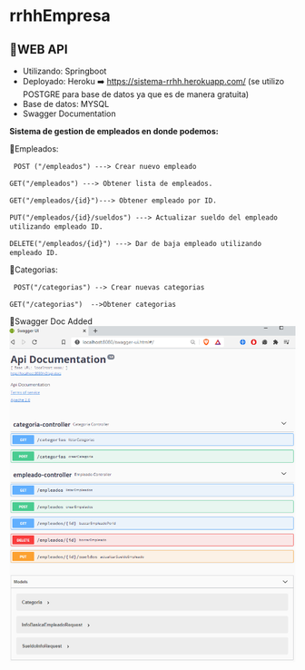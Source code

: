 # rrhhEmpresa
## 📌WEB API
* Utilizando: Springboot
* Deployado: Heroku ➡️ https://sistema-rrhh.herokuapp.com/ (se utilizo POSTGRE para base de datos ya que es de manera gratuita) 
* Base de datos: MYSQL
* Swagger Documentation


**Sistema de gestion de empleados en donde podemos:**


🔷Empleados:
```
 POST ("/empleados") ---> Crear nuevo empleado
 ```
 ```
 GET("/empleados") ---> Obtener lista de empleados.
 ```
 ```
 GET("/empleados/{id}")---> Obtener empleado por ID.
 ```
 ```
 PUT("/empleados/{id}/sueldos") ---> Actualizar sueldo del empleado utilizando empleado ID.
 ```
 ```
 DELETE("/empleados/{id}") ---> Dar de baja empleado utilizando empleado ID.
 ```
 
🔷Categorias:
```
 POST("/categorias") --> Crear nuevas categorias
 ```
 ```
 GET("/categorias")  -->Obtener categorias
 ```
 
 
 
 🔷Swagger Doc Added 
 ![Swagger Documentation](src/main/java/ar/com/ada/api/rrhh/swaggerDoc.png)
  
